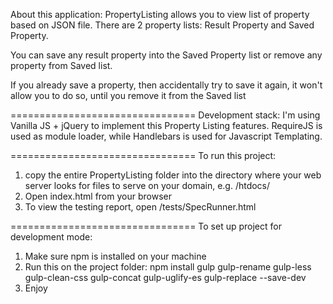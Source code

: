 About this application:
PropertyListing allows you to view list of property based on JSON file. 
There are 2 property lists: Result Property and Saved Property.

You can save any result property into the Saved Property list or remove any property from Saved list. 

If you already save a property, then accidentally try to save it again, it won't allow you to do so, until you remove it from the Saved list

================================
Development stack:
I'm using Vanilla JS + jQuery to implement this Property Listing features.
RequireJS is used as module loader, while Handlebars is used for Javascript Templating. 

================================
To run this project:
1. copy the entire PropertyListing folder into the  directory where your web server looks for files to serve on your domain, e.g. /htdocs/
2. Open index.html from your browser
3. To view the testing report, open /tests/SpecRunner.html

================================
To set up project for development mode:
1. Make sure npm is installed on your machine
2. Run this on the project folder:
npm install gulp gulp-rename gulp-less gulp-clean-css gulp-concat gulp-uglify-es gulp-replace --save-dev
3. Enjoy